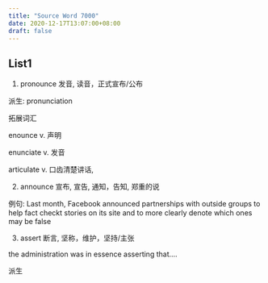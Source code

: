 ```yaml
---
title: "Source Word 7000"
date: 2020-12-17T13:07:00+08:00
draft: false
---
```


## List1

1. pronounce 发音, 读音，正式宣布/公布

派生: pronunciation

拓展词汇

enounce v. 声明

enunciate v. 发音

articulate v. 口齿清楚讲话,


2. announce 宣布, 宣告, 通知，告知, 郑重的说

例句: Last month, Facebook announced partnerships with outside groups to help fact checkt stories on its site and to more clearly denote which ones may be false

3. assert 断言, 坚称，维护，坚持/主张

the administration was in essence  asserting that....

派生